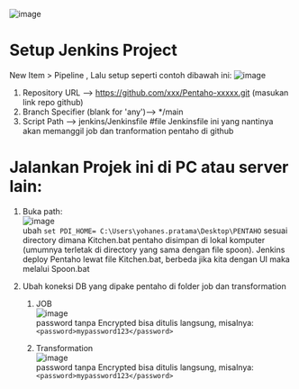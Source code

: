 ![image](https://github.com/user-attachments/assets/9574e906-6434-4ead-9a74-43b6ee6f2a60)


# Setup Jenkins Project

New Item > Pipeline , Lalu setup seperti contoh dibawah ini:
![image](https://github.com/user-attachments/assets/cde0d290-ee3e-4f12-a72a-71aa6f61d404)

1. Repository URL --> https://github.com/xxx/Pentaho-xxxxx.git (masukan link repo github)
2. Branch Specifier (blank for 'any')--> */main
3. Script Path --> jenkins/Jenkinsfile        #file Jenkinsfile ini yang nantinya akan memanggil job dan tranformation pentaho di github


# Jalankan Projek ini di PC atau server lain:
1. Buka path: <br>
   ![image](https://github.com/user-attachments/assets/b3f18149-92fe-45d2-90e2-8e42f7117d59)
   <br>ubah ``` set PDI_HOME= C:\Users\yohanes.pratama\Desktop\PENTAHO ``` sesuai directory dimana Kitchen.bat pentaho disimpan di lokal komputer (umumnya terletak di directory yang sama dengan file spoon). Jenkins deploy Pentaho lewat file Kitchen.bat, berbeda jika kita dengan UI maka melalui Spoon.bat  


2. Ubah koneksi DB yang dipake pentaho di folder job dan transformation
   1. JOB
      <br>
![image](https://github.com/user-attachments/assets/f0156cc3-0fec-428d-887e-90c9683a4dee)
      <br> password tanpa Encrypted  bisa ditulis langsung, misalnya:<br>
      ```<password>mypassword123</password>```

   2. Transformation
      <br>
![image](https://github.com/user-attachments/assets/7c484866-0f3e-4cf4-9f7b-3f63ab3aaac7)
      <br> password tanpa Encrypted  bisa ditulis langsung, misalnya:<br>
      ```<password>mypassword123</password>```

